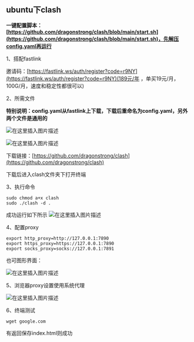 ## ubuntu下clash

**一键配置脚本：[https://github.com/dragonstrong/clash/blob/main/start.sh](https://github.com/dragonstrong/clash/blob/main/start.sh)，先解压config.yaml再运行**

1、搭配fastlink

邀请码：[https://fastlink.ws/auth/register?code=r9NY](https://fastlink.ws/auth/register?code=r9NY)(189元/年  ，单买19元/月，100G/月，速度和稳定性都很可以)


2、所需文件

**特别说明：config.yaml从fastlink上下载，下载后重命名为config.yaml，另外两个文件是通用的**

![在这里插入图片描述](https://img-blog.csdnimg.cn/e13fb95b7e11475ab17e4f65b405a8a3.PNG#pic_center)

![在这里插入图片描述](https://img-blog.csdnimg.cn/0eba68be81354afcb5ef1bdccf762efb.PNG?x-oss-process=image/watermark,type_ZmFuZ3poZW5naGVpdGk,shadow_10,text_aHR0cHM6Ly9ibG9nLmNzZG4ubmV0L2RyYWdvbnN0cm9uZw==,size_16,color_FFFFFF,t_70#pic_center)


下载链接：[https://github.com/dragonstrong/clash](https://github.com/dragonstrong/clash)

下载后进入clash文件夹下打开终端

3、执行命令

```
sudo chmod a+x clash 
sudo ./clash -d .
```
成功运行如下所示
![在这里插入图片描述](https://img-blog.csdnimg.cn/2c7dd821c5bd4d92bfbaac4c2bc81f04.PNG?x-oss-process=image/watermark,type_ZmFuZ3poZW5naGVpdGk,shadow_10,text_aHR0cHM6Ly9ibG9nLmNzZG4ubmV0L2RyYWdvbnN0cm9uZw==,size_16,color_FFFFFF,t_70#pic_center)

4、配置proxy

```
export http_proxy=http://127.0.0.1:7890
export https_proxy=https://127.0.0.1:7890
export socks_proxy=socks://127.0.0.1:7891
```

也可图形界面：

![在这里插入图片描述](https://img-blog.csdnimg.cn/6c4dba4fbf824b0bab17ef2187de0c5d.PNG?x-oss-process=image/watermark,type_ZmFuZ3poZW5naGVpdGk,shadow_10,text_aHR0cHM6Ly9ibG9nLmNzZG4ubmV0L2RyYWdvbnN0cm9uZw==,size_16,color_FFFFFF,t_70#pic_center)

5、浏览器proxy设置使用系统代理

![在这里插入图片描述](https://img-blog.csdnimg.cn/b4c76bc2e0fb44f49074e750c2548ad6.PNG?x-oss-process=image/watermark,type_ZmFuZ3poZW5naGVpdGk,shadow_10,text_aHR0cHM6Ly9ibG9nLmNzZG4ubmV0L2RyYWdvbnN0cm9uZw==,size_16,color_FFFFFF,t_70#pic_center)

6、终端测试

```
wget google.com
```
有返回保存index.html则成功
